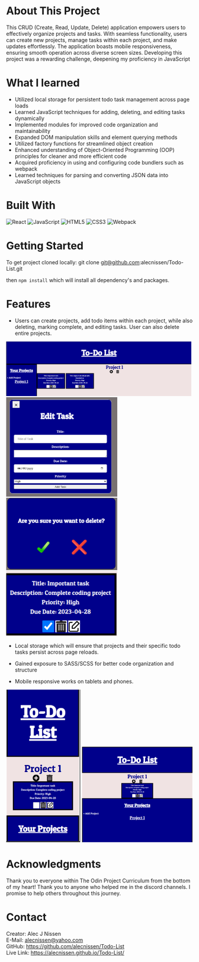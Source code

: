 <h1>About This Project</h1> 
This CRUD (Create, Read, Update, Delete) application empowers users to effectively organize projects and tasks. With seamless functionality, users can create new projects, manage tasks within each project, and make updates effortlessly. The application boasts mobile responsiveness, ensuring smooth operation across diverse screen sizes. Developing this project was a rewarding challenge, deepening my proficiency in JavaScript

<br> 

<h1>What I learned</h1>
    <ul>
   <li>Utilized local storage for persistent todo task management across page loads</li>
<li>Learned JavaScript techniques for adding, deleting, and editing tasks dynamically</li>
<li>Implemented modules for improved code organization and maintainability</li>
<li>Expanded DOM manipulation skills and element querying methods</li>
<li>Utilized factory functions for streamlined object creation</li>
<li>Enhanced understanding of Object-Oriented Programming (OOP) principles for cleaner and more efficient code</li>
<li>Acquired proficiency in using and configuring code bundlers such as webpack</li>
<li>Learned techniques for parsing and converting JSON data into JavaScript objects</li>
    </ul>

 <h1>Built With</h1>

 
 ![React](https://img.shields.io/badge/react-%2320232a.svg?style=for-the-badge&logo=react&logoColor=%2361DAFB) 
 ![JavaScript](https://img.shields.io/badge/javascript-%23323330.svg?style=for-the-badge&logo=javascript&logoColor=%23F7DF1E)
 ![HTML5](https://img.shields.io/badge/html5-%23E34F26.svg?style=for-the-badge&logo=html5&logoColor=white) 
![CSS3](https://img.shields.io/badge/css3-%231572B6.svg?style=for-the-badge&logo=css3&logoColor=white) 
![Webpack](https://img.shields.io/badge/webpack-%238DD6F9.svg?style=for-the-badge&logo=webpack&logoColor=black)


<h1>Getting Started</h1>

To get project cloned locally: git clone git@github.com:alecnissen/Todo-List.git

then ``` npm install ``` which will install all dependency's and packages.

<h1>Features</h1>

- Users can create projects, add todo items within each project, while also deleting, marking complete, and editing tasks. User can also delete entire projects.

<img src="dist/images/RM-todo-tasks.png" style="width: 500px">
<img src="dist/images/RM-todo-edit.png" style="width: 300px">
<br>
<img src="dist/images/RM-todo-delete-project.png" style="width: 300px">
<br>
<img src="dist/images/RM-todo-mark-complete.png" style="width: 300px">

- Local storage which will ensure that projects and their specific todo tasks persist across page reloads. 

- Gained exposure to SASS/SCSS for better code organization and structure

- Mobile responsive works on tablets and phones.

<img src="dist/images/RM-todo-mobile.png" style="width: 200px">

<img src="dist/images/RM-todo-tablet.png" style="width: 300px">



<h1>Acknowledgments</h1> Thank you to everyone within The Odin Project Curriculum from the bottom of my heart! Thank you to anyone who helped me in the discord channels. I promise to help others throughout this journey. 

<h1>Contact</h1>

Creator: Alec J Nissen 
<br>
E-Mail: alecnissen@yahoo.com
<br>
GitHub: https://github.com/alecnissen/Todo-List
<br>
Live Link: https://alecnissen.github.io/Todo-List/